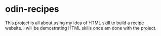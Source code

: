 # odin-recipes
This project is all about using my idea of HTML skill to build a recipe website.
i will be demostrating HTML skills once am done with the project.
